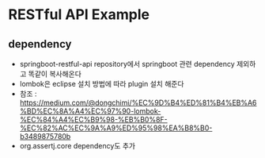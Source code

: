 # RESTful API Example
## dependency
- springboot-restful-api repository에서 springboot 관련 dependency 제외하고 똑같이 복사해온다
- lombok은 eclipse 설치 방법에 따라 plugin 설치 해준다
- 참조 : https://medium.com/@dongchimi/%EC%9D%B4%ED%81%B4%EB%A6%BD%EC%8A%A4%EC%97%90-lombok-%EC%84%A4%EC%B9%98-%EB%B0%8F-%EC%82%AC%EC%9A%A9%ED%95%98%EA%B8%B0-b3489875780b
- org.assertj.core dependency도 추가

